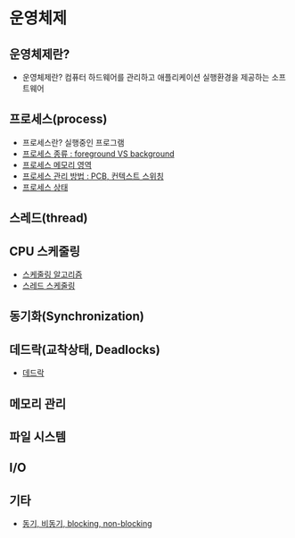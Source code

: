 # 운영체제

## 운영체제란?
* 운영체제란? 컴퓨터 하드웨어를 관리하고 애플리케이션 실행환경을 제공하는 소프트웨어
<!-- * [운영체제 역할 및 목적]()
* [운영체제 구조]() -->


## 프로세스(process)

* 프로세스란? 실행중인 프로그램
* [프로세스 종류 : foreground VS background](process/process-0-kind.md)
* [프로세스 메모리 영역](process/process-1-memory.md)
* [프로세스 관리 방법 : PCB, 컨텍스트 스위칭](process/process-2-manage.md)
* [프로세스 상태](process/process-3-state.md.md)

## 스레드(thread)

## CPU 스케줄링
* [스케줄링 알고리즘](cpu_scheduling/algorithm.md)
* [스레드 스케줄링](cpu_scheduling/thread_scheduling.md)

## 동기화(Synchronization)

## 데드락(교착상태, Deadlocks)
* [데드락](deadlock/deadlock.md)

## 메모리 관리

## 파일 시스템



## I/O

## 기타

* [동기, 비동기, blocking, non-blocking](./)

